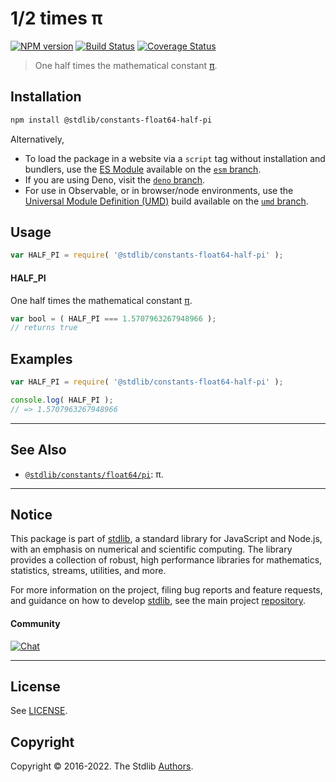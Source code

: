 <!--

@license Apache-2.0

Copyright (c) 2018 The Stdlib Authors.

Licensed under the Apache License, Version 2.0 (the "License");
you may not use this file except in compliance with the License.
You may obtain a copy of the License at

   http://www.apache.org/licenses/LICENSE-2.0

Unless required by applicable law or agreed to in writing, software
distributed under the License is distributed on an "AS IS" BASIS,
WITHOUT WARRANTIES OR CONDITIONS OF ANY KIND, either express or implied.
See the License for the specific language governing permissions and
limitations under the License.

-->

# 1/2 times π

[![NPM version][npm-image]][npm-url] [![Build Status][test-image]][test-url] [![Coverage Status][coverage-image]][coverage-url] <!-- [![dependencies][dependencies-image]][dependencies-url] -->

> One half times the mathematical constant [π][pi].

<section class="installation">

## Installation

```bash
npm install @stdlib/constants-float64-half-pi
```

Alternatively,

-   To load the package in a website via a `script` tag without installation and bundlers, use the [ES Module][es-module] available on the [`esm` branch][esm-url].
-   If you are using Deno, visit the [`deno` branch][deno-url].
-   For use in Observable, or in browser/node environments, use the [Universal Module Definition (UMD)][umd] build available on the [`umd` branch][umd-url].

</section>

<section class="usage">

## Usage

```javascript
var HALF_PI = require( '@stdlib/constants-float64-half-pi' );
```

#### HALF_PI

One half times the mathematical constant [π][pi].

```javascript
var bool = ( HALF_PI === 1.5707963267948966 );
// returns true
```

</section>

<!-- /.usage -->

<section class="examples">

## Examples

<!-- TODO: better example -->

<!-- eslint no-undef: "error" -->

```javascript
var HALF_PI = require( '@stdlib/constants-float64-half-pi' );

console.log( HALF_PI );
// => 1.5707963267948966
```

</section>

<!-- /.examples -->

<!-- Section for related `stdlib` packages. Do not manually edit this section, as it is automatically populated. -->

<section class="related">

* * *

## See Also

-   <span class="package-name">[`@stdlib/constants/float64/pi`][@stdlib/constants/float64/pi]</span><span class="delimiter">: </span><span class="description">π.</span>

</section>

<!-- /.related -->

<!-- Section for all links. Make sure to keep an empty line after the `section` element and another before the `/section` close. -->


<section class="main-repo" >

* * *

## Notice

This package is part of [stdlib][stdlib], a standard library for JavaScript and Node.js, with an emphasis on numerical and scientific computing. The library provides a collection of robust, high performance libraries for mathematics, statistics, streams, utilities, and more.

For more information on the project, filing bug reports and feature requests, and guidance on how to develop [stdlib][stdlib], see the main project [repository][stdlib].

#### Community

[![Chat][chat-image]][chat-url]

---

## License

See [LICENSE][stdlib-license].


## Copyright

Copyright &copy; 2016-2022. The Stdlib [Authors][stdlib-authors].

</section>

<!-- /.stdlib -->

<!-- Section for all links. Make sure to keep an empty line after the `section` element and another before the `/section` close. -->

<section class="links">

[npm-image]: http://img.shields.io/npm/v/@stdlib/constants-float64-half-pi.svg
[npm-url]: https://npmjs.org/package/@stdlib/constants-float64-half-pi

[test-image]: https://github.com/stdlib-js/constants-float64-half-pi/actions/workflows/test.yml/badge.svg
[test-url]: https://github.com/stdlib-js/constants-float64-half-pi/actions/workflows/test.yml

[coverage-image]: https://img.shields.io/codecov/c/github/stdlib-js/constants-float64-half-pi/main.svg
[coverage-url]: https://codecov.io/github/stdlib-js/constants-float64-half-pi?branch=main

<!--

[dependencies-image]: https://img.shields.io/david/stdlib-js/constants-float64-half-pi.svg
[dependencies-url]: https://david-dm.org/stdlib-js/constants-float64-half-pi/main

-->

[umd]: https://github.com/umdjs/umd
[es-module]: https://developer.mozilla.org/en-US/docs/Web/JavaScript/Guide/Modules

[deno-url]: https://github.com/stdlib-js/constants-float64-half-pi/tree/deno
[umd-url]: https://github.com/stdlib-js/constants-float64-half-pi/tree/umd
[esm-url]: https://github.com/stdlib-js/constants-float64-half-pi/tree/esm

[chat-image]: https://img.shields.io/gitter/room/stdlib-js/stdlib.svg
[chat-url]: https://gitter.im/stdlib-js/stdlib/

[stdlib]: https://github.com/stdlib-js/stdlib

[stdlib-authors]: https://github.com/stdlib-js/stdlib/graphs/contributors

[stdlib-license]: https://raw.githubusercontent.com/stdlib-js/constants-float64-half-pi/main/LICENSE

[pi]: https://en.wikipedia.org/wiki/Pi

<!-- <related-links> -->

[@stdlib/constants/float64/pi]: https://github.com/stdlib-js/constants-float64-pi

<!-- </related-links> -->

</section>

<!-- /.links -->
